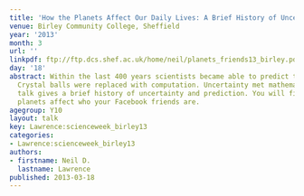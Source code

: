 ```yaml
---
title: 'How the Planets Affect Our Daily Lives: A Brief History of Uncertainty'
venue: Birley Community College, Sheffield
year: '2013'
month: 3
url: ''
linkpdf: ftp://ftp.dcs.shef.ac.uk/home/neil/planets_friends13_birley.pdf
day: '18'
abstract: Within the last 400 years scientists became able to predict the future.
  Crystal balls were replaced with computation. Uncertainty met mathematics. This
  talk gives a brief history of uncertainty and prediction. You will find out how
  planets affect who your Facebook friends are.
agegroup: Y10
layout: talk
key: Lawrence:scienceweek_birley13
categories:
- Lawrence:scienceweek_birley13
authors:
- firstname: Neil D.
  lastname: Lawrence
published: 2013-03-18
---
```

